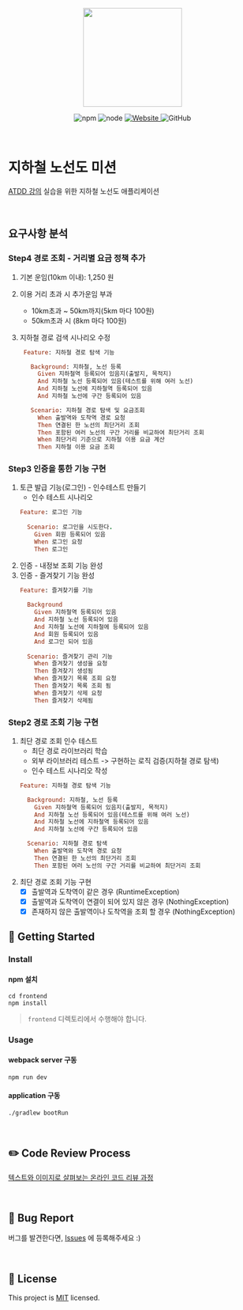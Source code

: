 <p align="center">
    <img width="200px;" src="https://raw.githubusercontent.com/woowacourse/atdd-subway-admin-frontend/master/images/main_logo.png"/>
</p>
<p align="center">
  <img alt="npm" src="https://img.shields.io/badge/npm-%3E%3D%205.5.0-blue">
  <img alt="node" src="https://img.shields.io/badge/node-%3E%3D%209.3.0-blue">
  <a href="https://edu.nextstep.camp/c/R89PYi5H" alt="nextstep atdd">
    <img alt="Website" src="https://img.shields.io/website?url=https%3A%2F%2Fedu.nextstep.camp%2Fc%2FR89PYi5H">
  </a>
  <img alt="GitHub" src="https://img.shields.io/github/license/next-step/atdd-subway-service">
</p>

<br>

# 지하철 노선도 미션
[ATDD 강의](https://edu.nextstep.camp/c/R89PYi5H) 실습을 위한 지하철 노선도 애플리케이션

<br>

## 요구사항 분석

### Step4 경로 조회 - 거리별 요금 정책 추가
1. 기본 운임(10km 이내): 1,250 원
2. 이용 거리 초과 시 추가운임 부과
   * 10km초과 ~ 50km까지(5km 마다 100원)
   * 50km초과 시 (8km 마다 100원)

3. 지하철 경로 검색 시나리오 수정
   ```ruby
    Feature: 지하철 경로 탐색 기능

      Background: 지하철, 노선 등록
        Given 지하철역 등록되어 있음지(출발지, 목적지)
        And 지하철 노선 등록되어 있음(테스트를 위해 여러 노선)
        And 지하철 노선에 지하철역 등록되어 있음
        And 지하철 노선에 구간 등록되어 있음

      Scenario: 지하철 경로 탐색 및 요금조회
        When 출발역와 도착역 경로 요청
        Then 연결된 한 노선의 최단거리 조회
        Then 포함된 여러 노선의 구간 거리를 비교하여 최단거리 조회
        When 최단거리 기준으로 지하철 이용 요금 계산
        Then 지하철 이용 요금 조회
   ```

### Step3 인증을 통한 기능 구현

1. 토큰 발급 기능(로그인) - 인수테스트 만들기
   * 인수 테스트 시나리오
   ```ruby
   Feature: 로그인 기능
     
     Scenario: 로그인을 시도한다.
       Given 회원 등록되어 있음
       When 로그인 요청
       Then 로그인
   ```
2. 인증 - 내정보 조회 기능 완성
3. 인증 - 즐겨찾기 기능 완성
   ```ruby
   Feature: 즐겨찾기를 기능
     
     Background
       Given 지하철역 등록되어 있음
       And 지하철 노선 등록되어 있음
       And 지하철 노선에 지하철에 등록되어 있음
       And 회원 등록되어 있음
       And 로그인 되어 있음
       
     Scenario: 즐겨찾기 관리 기능
       When 즐겨찾기 생성을 요청
       Then 즐겨찾기 생성됨
       When 즐겨찾기 목록 조회 요청
       Then 즐겨찾기 목록 조회 됨
       When 즐겨찾기 삭제 요청
       Then 즐겨찾기 삭제됨
   ```

### Step2 경로 조회 기능 구현

1. 최단 경로 조회 인수 테스트
   *  최단 경로 라이브러리 학습
   *  외부 라이브러리 테스트 -> 구현하는 로직 검증(지하철 경로 탐색)
   *  인수 테스트 시나리오 작성
    ```ruby
    Feature: 지하철 경로 탐색 기능
    
      Background: 지하철, 노선 등록
        Given 지하철역 등록되어 있음지(출발지, 목적지)
        And 지하철 노선 등록되어 있음(테스트를 위해 여러 노선)
        And 지하철 노선에 지하철역 등록되어 있음
        And 지하철 노선에 구간 등록되어 있음
    
      Scenario: 지하철 경로 탐색
        When 출발역와 도착역 경로 요청
        Then 연결된 한 노선의 최단거리 조회
        Then 포함된 여러 노선의 구간 거리를 비교하여 최단거리 조회
     ```
2. 최단 경로 조회 기능 구현
   * [x] 출발역과 도착역이 같은 경우 (RuntimeException)
   * [x] 출발역과 도착역이 연결이 되어 있지 않은 경우 (NothingException)
   * [x] 존재하지 않은 출발역이나 도착역을 조회 할 경우 (NothingException)

## 🚀 Getting Started

### Install
#### npm 설치
```
cd frontend
npm install
```
> `frontend` 디렉토리에서 수행해야 합니다.

### Usage
#### webpack server 구동
```
npm run dev
```
#### application 구동
```
./gradlew bootRun
```
<br>

## ✏️ Code Review Process
[텍스트와 이미지로 살펴보는 온라인 코드 리뷰 과정](https://github.com/next-step/nextstep-docs/tree/master/codereview)

<br>

## 🐞 Bug Report

버그를 발견한다면, [Issues](https://github.com/next-step/atdd-subway-service/issues) 에 등록해주세요 :)

<br>

## 📝 License

This project is [MIT](https://github.com/next-step/atdd-subway-service/blob/master/LICENSE.md) licensed.
